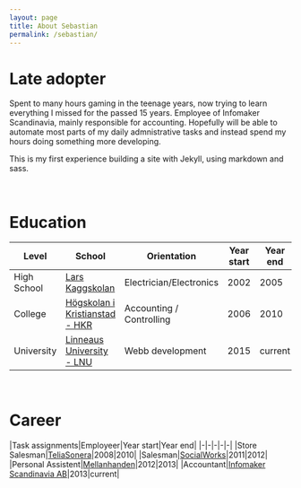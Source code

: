 ```yaml
---
layout: page
title: About Sebastian
permalink: /sebastian/
---
```


# Late adopter
Spent to many hours gaming in the teenage years, now trying to learn everything I missed for the passed 15 years.
Employee of Infomaker Scandinavia, mainly responsible for accounting. Hopefully will be able to automate most parts of
my daily admnistrative tasks and instead spend my hours doing something more developing.

This is my first experience building a site with Jekyll, using markdown and sass. 

<br>

# Education

|Level|School|Orientation|Year start|Year end|
|-|-|-|-|-|
|High School|[Lars Kaggskolan](http://www.gyf.se/larskaggskolan/)|Electrician/Electronics|2002|2005|
|College|[Högskolan i Kristianstad - HKR](http://www.hkr.se/)|Accounting / Controlling|2006|2010|
|University|[Linneaus University - LNU](http://lnu.se)|Webb development|2015|current|

<br>

# Career

|Task assignments|Employeer|Year start|Year end|
|-|-|-|-|-|
|Store Salesman|[TeliaSonera](http://teliasonera.com/sv/)|2008|2010|
|Salesman|[SocialWorks](www.mediastream.io)|2011|2012|
|Personal Assistent|[Mellanhanden](http://lnu.se)|2012|2013|
|Accountant|[Infomaker Scandinavia AB](http://infomaker.se)|2013|current|

<br>

